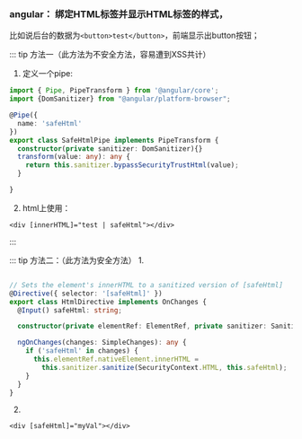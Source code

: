 ### angular： 绑定HTML标签并显示HTML标签的样式，

比如说后台的数据为`<button>test</button>`，前端显示出button按钮；

::: tip 方法一（此方法为不安全方法，容易遭到XSS共计）

1. 定义一个pipe: 

```typescript
import { Pipe, PipeTransform } from '@angular/core';
import {DomSanitizer} from "@angular/platform-browser";

@Pipe({
  name: 'safeHtml'
})
export class SafeHtmlPipe implements PipeTransform {
  constructor(private sanitizer: DomSanitizer){}
  transform(value: any): any {
    return this.sanitizer.bypassSecurityTrustHtml(value);
  }

}
```
2. html上使用： 
```
<div [innerHTML]="test | safeHtml"></div>
```
:::



::: tip 方法二：（此方法为安全方法）
1. 
```typescript

// Sets the element's innerHTML to a sanitized version of [safeHtml]
@Directive({ selector: '[safeHtml]' })
export class HtmlDirective implements OnChanges {
  @Input() safeHtml: string;

  constructor(private elementRef: ElementRef, private sanitizer: Sanitizer) {}

  ngOnChanges(changes: SimpleChanges): any {
    if ('safeHtml' in changes) {
      this.elementRef.nativeElement.innerHTML =
        this.sanitizer.sanitize(SecurityContext.HTML, this.safeHtml);
    }
  }
}
```
2.
```
<div [safeHtml]="myVal"></div>
```
